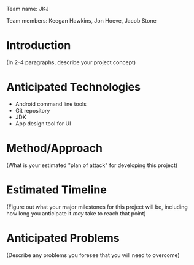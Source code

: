 Team name: JKJ

Team members: Keegan Hawkins, Jon Hoeve, Jacob Stone

# Introduction

(In 2-4 paragraphs, describe your project concept)

# Anticipated Technologies
* Android command line tools
* Git repository
* JDK
* App design tool for UI

# Method/Approach

(What is your estimated "plan of attack" for developing this project)

# Estimated Timeline

(Figure out what your major milestones for this project will be, including how long you anticipate it *may* take to reach that point)

# Anticipated Problems

(Describe any problems you foresee that you will need to overcome)
